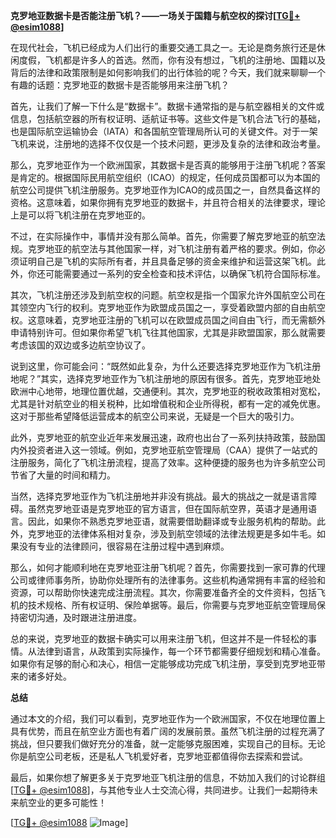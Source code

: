**克罗地亚数据卡是否能注册飞机？——一场关于国籍与航空权的探讨[[TG💪+ @esim1088](https://t.me/s/esim1088)]**

在现代社会，飞机已经成为人们出行的重要交通工具之一。无论是商务旅行还是休闲度假，飞机都是许多人的首选。然而，你有没有想过，飞机的注册地、国籍以及背后的法律和政策限制是如何影响我们的出行体验的呢？今天，我们就来聊聊一个有趣的话题：克罗地亚的数据卡是否能够用来注册飞机？

首先，让我们了解一下什么是“数据卡”。数据卡通常指的是与航空器相关的文件或信息，包括航空器的所有权证明、适航证书等。这些文件是飞机合法飞行的基础，也是国际航空运输协会（IATA）和各国航空管理局所认可的关键文件。对于一架飞机来说，注册地的选择不仅仅是一个技术问题，更涉及复杂的法律和政治考量。

那么，克罗地亚作为一个欧洲国家，其数据卡是否真的能够用于注册飞机呢？答案是肯定的。根据国际民用航空组织（ICAO）的规定，任何成员国都可以为本国的航空公司提供飞机注册服务。克罗地亚作为ICAO的成员国之一，自然具备这样的资格。这意味着，如果你拥有克罗地亚的数据卡，并且符合相关的法律要求，理论上是可以将飞机注册在克罗地亚的。

不过，在实际操作中，事情并没有那么简单。首先，你需要了解克罗地亚的航空法规。克罗地亚的航空法与其他国家一样，对飞机注册有着严格的要求。例如，你必须证明自己是飞机的实际所有者，并且具备足够的资金来维护和运营这架飞机。此外，你还可能需要通过一系列的安全检查和技术评估，以确保飞机符合国际标准。

其次，飞机注册还涉及到航空权的问题。航空权是指一个国家允许外国航空公司在其领空内飞行的权利。克罗地亚作为欧盟成员国之一，享受着欧盟内部的自由航空权。这意味着，克罗地亚注册的飞机可以在欧盟成员国之间自由飞行，而无需额外申请特别许可。但如果你希望飞机飞往其他国家，尤其是非欧盟国家，那么就需要考虑该国的双边或多边航空协议了。

说到这里，你可能会问：“既然如此复杂，为什么还要选择克罗地亚作为飞机注册地呢？”其实，选择克罗地亚作为飞机注册地的原因有很多。首先，克罗地亚地处欧洲中心地带，地理位置优越，交通便利。其次，克罗地亚的税收政策相对宽松，尤其是针对航空业的相关税种，比如增值税和企业所得税，都有一定的减免优惠。这对于那些希望降低运营成本的航空公司来说，无疑是一个巨大的吸引力。

此外，克罗地亚的航空业近年来发展迅速，政府也出台了一系列扶持政策，鼓励国内外投资者进入这一领域。例如，克罗地亚航空管理局（CAA）提供了一站式的注册服务，简化了飞机注册流程，提高了效率。这种便捷的服务也为许多航空公司节省了大量的时间和精力。

当然，选择克罗地亚作为飞机注册地并非没有挑战。最大的挑战之一就是语言障碍。虽然克罗地亚语是克罗地亚的官方语言，但在国际航空界，英语才是通用语言。因此，如果你不熟悉克罗地亚语，就需要借助翻译或专业服务机构的帮助。此外，克罗地亚的法律体系相对复杂，涉及到航空领域的法律法规更是多如牛毛。如果没有专业的法律顾问，很容易在注册过程中遇到麻烦。

那么，如何才能顺利地在克罗地亚注册飞机呢？首先，你需要找到一家可靠的代理公司或律师事务所，协助你处理所有的法律事务。这些机构通常拥有丰富的经验和资源，可以帮助你快速完成注册流程。其次，你需要准备齐全的文件资料，包括飞机的技术规格、所有权证明、保险单据等。最后，你需要与克罗地亚航空管理局保持密切沟通，及时跟进注册进度。

总的来说，克罗地亚的数据卡确实可以用来注册飞机，但这并不是一件轻松的事情。从法律到语言，从政策到实际操作，每一个环节都需要仔细规划和精心准备。如果你有足够的耐心和决心，相信一定能够成功完成飞机注册，享受到克罗地亚带来的诸多好处。

**总结**

通过本文的介绍，我们可以看到，克罗地亚作为一个欧洲国家，不仅在地理位置上具有优势，而且在航空业方面也有着广阔的发展前景。虽然飞机注册的过程充满了挑战，但只要我们做好充分的准备，就一定能够克服困难，实现自己的目标。无论你是航空公司老板，还是私人飞机爱好者，克罗地亚都值得你去探索和尝试。

最后，如果你想了解更多关于克罗地亚飞机注册的信息，不妨加入我们的讨论群组[[TG💪+ @esim1088](https://t.me/s/esim1088)]，与其他专业人士交流心得，共同进步。让我们一起期待未来航空业的更多可能性！

[[TG💪+ @esim1088](https://t.me/s/esim1088) ![Image](https://i.postimg.cc/4NQfJmqS/Snipaste-2025-05-13-00-14-12.png)]